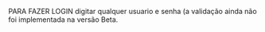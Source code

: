 PARA FAZER LOGIN digitar qualquer usuario e senha (a validação ainda não foi implementada na versão Beta.
